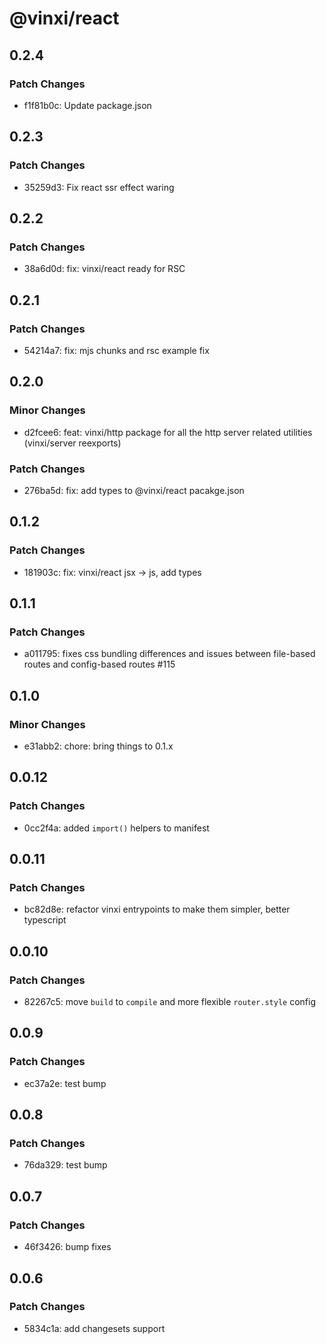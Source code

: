 # @vinxi/react

## 0.2.4

### Patch Changes

- f1f81b0c: Update package.json

## 0.2.3

### Patch Changes

- 35259d3: Fix react ssr effect waring

## 0.2.2

### Patch Changes

- 38a6d0d: fix: vinxi/react ready for RSC

## 0.2.1

### Patch Changes

- 54214a7: fix: mjs chunks and rsc example fix

## 0.2.0

### Minor Changes

- d2fcee6: feat: vinxi/http package for all the http server related utilities (vinxi/server reexports)

### Patch Changes

- 276ba5d: fix: add types to @vinxi/react pacakge.json

## 0.1.2

### Patch Changes

- 181903c: fix: vinxi/react jsx -> js, add types

## 0.1.1

### Patch Changes

- a011795: fixes css bundling differences and issues between file-based routes and config-based routes #115

## 0.1.0

### Minor Changes

- e31abb2: chore: bring things to 0.1.x

## 0.0.12

### Patch Changes

- 0cc2f4a: added `import()` helpers to manifest

## 0.0.11

### Patch Changes

- bc82d8e: refactor vinxi entrypoints to make them simpler, better typescript

## 0.0.10

### Patch Changes

- 82267c5: move `build` to `compile` and more flexible `router.style` config

## 0.0.9

### Patch Changes

- ec37a2e: test bump

## 0.0.8

### Patch Changes

- 76da329: test bump

## 0.0.7

### Patch Changes

- 46f3426: bump fixes

## 0.0.6

### Patch Changes

- 5834c1a: add changesets support
